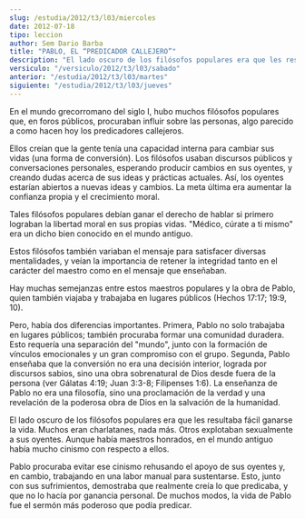 ```yaml
---
slug: /estudia/2012/t3/l03/miercoles
date: 2012-07-18
tipo: leccion
author: Sem Dario Barba
title: "PABLO, EL “PREDICADOR CALLEJERO”"
description: "El lado oscuro de los filósofos populares era que les resultaba fácil ganarse  la vida. Muchos eran charlatanes, nada más. Otros explotaban sexualmente a sus  oyentes. Aunque había maestros honrados, en el mundo antiguo había mucho  cinismo con respecto a ellos."
versiculo: "/versiculo/2012/t3/l03/sabado"
anterior: "/estudia/2012/t3/l03/martes"
siguiente: "/estudia/2012/t3/l03/jueves"
---
```


En el mundo grecorromano del siglo I, hubo muchos filósofos populares que, en foros públicos, procuraban influir sobre las personas, algo parecido a como hacen hoy los predicadores callejeros.

Ellos creían que la gente tenía una capacidad interna para cambiar sus vidas (una forma de conversión). Los filósofos usaban discursos públicos y conversaciones personales, esperando producir cambios en sus oyentes, y creando dudas acerca de sus ideas y prácticas actuales. Así, los oyentes estarían abiertos a nuevas ideas y cambios. La meta última era aumentar la confianza propia y el crecimiento moral.

Tales filósofos populares debían ganar el derecho de hablar si primero lograban la libertad moral en sus propias vidas. "Médico, cúrate a ti mismo" era un dicho bien conocido en el mundo antiguo.

Estos filósofos también variaban el mensaje para satisfacer diversas mentalidades, y veían la importancia de retener la integridad tanto en el carácter del maestro como en el mensaje que enseñaban.

Hay muchas semejanzas entre estos maestros populares y la obra de Pablo, quien también viajaba y trabajaba en lugares públicos (Hechos 17:17; 19:9, 10).

Pero, había dos diferencias importantes. Primera, Pablo no solo trabajaba en lugares públicos; también procuraba formar una comunidad duradera. Esto requería una separación del "mundo", junto con la formación de vínculos emocionales y un gran compromiso con el grupo. Segunda, Pablo enseñaba que la conversión no era una decisión interior, lograda por discursos sabios, sino una obra sobrenatural de Dios desde fuera de la persona (ver Gálatas 4:19; Juan 3:3-8; Filipenses 1:6). La enseñanza de Pablo no era una filosofía, sino una proclamación de la verdad y una revelación de la poderosa obra de Dios en la salvación de la humanidad.

El lado oscuro de los filósofos populares era que les resultaba fácil ganarse la vida. Muchos eran charlatanes, nada más. Otros explotaban sexualmente a sus oyentes. Aunque había maestros honrados, en el mundo antiguo había mucho cinismo con respecto a ellos.

Pablo procuraba evitar ese cinismo rehusando el apoyo de sus oyentes y, en cambio, trabajando en una labor manual para sustentarse. Esto, junto con sus sufrimientos, demostraba que realmente creía lo que predicaba, y que no lo hacía por ganancia personal. De muchos modos, la vida de Pablo fue el sermón más poderoso que podía predicar.
